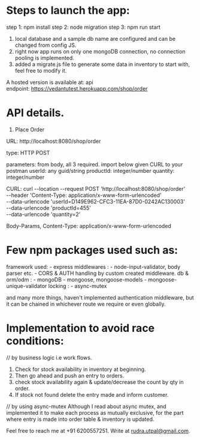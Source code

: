 # Steps to launch the app:

step 1: npm install
step 2: node migration
step 3: npm run start 

1. local database and a sample db name are configured and can be changed from config JS.
2. right now app runs on only one mongoDB connection, no connection pooling is implemented.
3. added a migrate.js file to generate some data in inventory to start with, feel free to modify it.

A hosted version is available at: 
api endpoint: https://vedantutest.herokuapp.com/shop/order

# API details.

1. Place Order

URL:
http://localhost:8080/shop/order

type: HTTP POST

parameters: from body, all 3 required.
import below given CURL to your postman
userId: any guid/string
productId: integer/number
quantity: integer/number

CURL:
curl --location --request POST 'http://localhost:8080/shop/order' \
--header 'Content-Type: application/x-www-form-urlencoded' \
--data-urlencode 'userId=D149E962-CFC3-11EA-87D0-0242AC130003' \
--data-urlencode 'productId=455' \
--data-urlencode 'quantity=2'

Body-Params, Content-Type: application/x-www-form-urlencoded

# Few npm packages used such as:

framework used:
    - express
middlewares :
    - node-input-validator, body parser etc.
    - CORS & AUTH handling by custom created middleware.
db & orm/odm :
    - mongoDB 
    - mongoose, mongoose-models
    - mongoose-unique-validator
locking :
    - async-mutex

and many more things, haven't implemented authentication middleware, but it can be chained in whichever route we require or even globally.

# Implementation to avoid race conditions:

// by business logic i.e work flows.
1. Check for stock availability in inventory at beginning.
2. Then go ahead and push an entry to orders.
3. check stock availability again & update/decrease the count by qty in order.
4. If stock not found delete the entry made and inform customer.

// by using async-mutex
Although I read about async mutex, and implemented it to make each process as mutually exclusive, for the part where entry is made into order table & inventory is updated.

Feel free to reach me at +91 6200557251.
Write at rudra.utpal@gmail.com.
